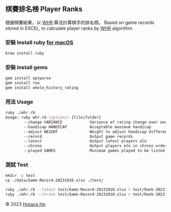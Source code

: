 ## 棋賽排名榜 Player Ranks

根據棋賽結果，以 [WHR](https://www.remi-coulom.fr/WHR/) 算法計算棋手的排名榜。 Based on game records
stored in EXCEL, to calculate player ranks by [WHR](https://www.remi-coulom.fr/WHR/) algorithm.

### 安裝 Install ruby [for macOS](https://www.ruby-lang.org/en/documentation/installation/#homebrew)
```bash
brew install ruby
```

### 安裝 Install gems
```bash
gem install optparse
gem install roo
gem install whole_history_rating
```

### 用法 Usage
```bash
ruby ./whr.rb
Usage: ruby whr.rb [options] {file|folder}
        --change VARIANCE            Variance of rating change over one time step
        --handicap HANDICAP          Acceptable maximum handicap
        --adjust WEIGHT              Weight to adjust handicap difference
        --record                     Output game records
        --latest                     Output latest players elo
        --chrono                     Output players elo in chrono order
        --played GAMES               Minimum games played to be listed
```

### 測試 Test
```bash
mkdir -p test
cp ./data/Game-Record-20231010.xlsx ./test/

ruby ./whr.rb --latest test/Game-Record-20231010.xlsx > test/Rank-20231010-latest.csv
ruby ./whr.rb --chrono test/Game-Record-20231010.xlsx > test/Rank-20231010-chrono.csv
```

&copy; 2023 [Horace Ho](https://horaceho.com)
